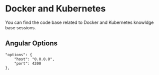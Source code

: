 # Docker and Kubernetes

You can find the code base related to Docker and Kubernetes knowldge base sessions. 

## Angular Options

    "options": {
        "host": "0.0.0.0",
        "port": 4200 
    },

